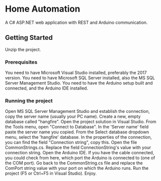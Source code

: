 # Home Automation

A C# ASP.NET web application with REST and Arduino communication.

## Getting Started

Unzip the project.

### Prerequisites

You need to have Microsoft Visual Studio installed, preferably the 2017 version.
You need to have Microsoft SQL Server installed, also the MS SQL Server Management Studio.
You need to have the Arduino setup built and connected, and the Arduino IDE installed.

### Running the project

Open MS SQL Server Management Studio and establish the connection, copy the server name (usually your PC name).
Create a new, empty database called "hangfire".
Open the project solution in Visual Studio.
From the Tools menu, open "Connect to Database".
In the 'Server name' field paste the server name you copied.
From the Select database dropdown menu, select the 'hangfire' database.
In the properties of the connection, you can find the field "Connection string", copy this.
Open the file CommonStrings.cs.
Replace the field ConnectionString's value with your connection string.
Open the Arduino IDE.
If you have the cable connected, you could check from here, which port the Arduino is connected to (one of the COM port).
Go back to the CommonString.cs file and replace the ComPort string value with your port on which the Arduino runs.
Run the project (F5 or Ctrl+F5 in Visual Studio).
Enjoy.



